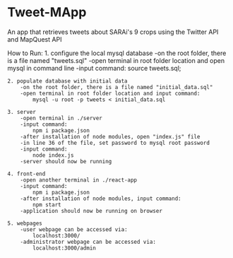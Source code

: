 # Tweet-MApp
An app that retrieves tweets about SARAi's 9 crops using the Twitter API and MapQuest API

How to Run:
	1. configure the local mysql database
		-on the root folder, there is a file named "tweets.sql"
		-open terminal in root folder location and open mysql in command line
		-input command:
			source tweets.sql;

	2. populate database with initial data
		-on the root folder, there is a file named "initial_data.sql"
		-open terminal in root folder location and input command:
			mysql -u root -p tweets < initial_data.sql

	3. server
		-open terminal in ./server
		-input command:
			npm i package.json
		-after installation of node modules, open "index.js" file
		-in line 36 of the file, set password to mysql root password
		-input command:
			node index.js
		-server should now be running

	4. front-end
		-open another terminal in ./react-app
		-input command:
			npm i package.json
		-after installation of node modules, input command:
			npm start
		-application should now be running on browser

	5. webpages
		-user webpage can be accessed via:
			localhost:3000/
		-administrator webpage can be accessed via:
			localhost:3000/admin